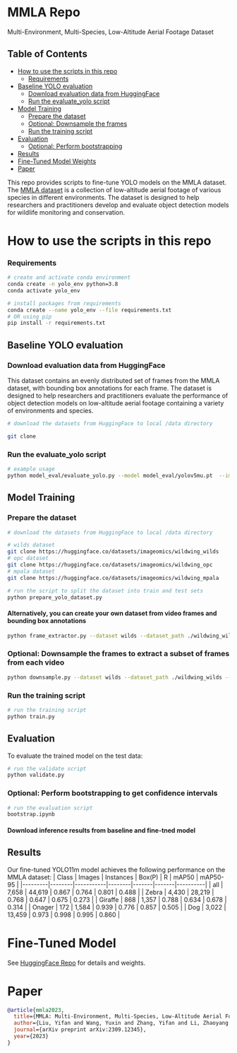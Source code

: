 # MMLA Repo
Multi-Environment, Multi-Species, Low-Altitude Aerial Footage Dataset

## Table of Contents
  - [How to use the scripts in this repo](#how-to-use-the-scripts-in-this-repo)
    - [Requirements](#requirements)
  - [Baseline YOLO evaluation](#baseline-yolo-evaluation)
    - [Download evaluation data from HuggingFace](#download-evaluation-data-from-huggingface)
    - [Run the evaluate_yolo script](#run-the-evaluate_yolo-script)
  - [Model Training](#model-training)
    - [Prepare the dataset](#prepare-the-dataset)
    - [Optional: Downsample the frames](#optional-downsample-the-frames)
    - [Run the training script](#run-the-training-script)
  - [Evaluation](#evaluation)
    - [Optional: Perform bootstrapping](#optional-perform-bootstrapping)
  - [Results](#results)
  - [Fine-Tuned Model Weights](#fine-tuned-model)
  - [Paper](#paper)

This repo provides scripts to fine-tune YOLO models on the MMLA dataset. The [MMLA dataset](https://huggingface.co/collections/imageomics/wildwing-67f572d3ba17fca922c80182) is a collection of low-altitude aerial footage of various species in different environments. The dataset is designed to help researchers and practitioners develop and evaluate object detection models for wildlife monitoring and conservation.


# How to use the scripts in this repo

### Requirements
```bash
# create and activate conda environment 
conda create -n yolo_env python=3.8
conda activate yolo_env

# install packages from requirements
conda create --name yolo_env --file requirements.txt
# OR using pip
pip install -r requirements.txt
```



## Baseline YOLO evaluation
### Download evaluation data from HuggingFace
This dataset contains an evenly distributed set of frames from the MMLA dataset, with bounding box annotations for each frame. The dataset is designed to help researchers and practitioners evaluate the performance of object detection models on low-altitude aerial footage containing a variety of environments and species.

```bash
# download the datasets from HuggingFace to local /data directory 

git clone 
```

### Run the evaluate_yolo script
```bash
# example usage
python model_eval/evaluate_yolo.py --model model_eval/yolov5mu.pt  --images model_eval/eval_data/frames_500_coco --annotations model_eval/eval_data/frames_500_coco --output model_eval/results/frames_500_coco/yolov5m

```
## Model Training

### Prepare the dataset
```bash
# download the datasets from HuggingFace to local /data directory 

# wilds dataset
git clone https://huggingface.co/datasets/imageomics/wildwing_wilds
# opc dataset
git clone https://huggingface.co/datasets/imageomics/wildwing_opc
# mpala dataset
git clone https://huggingface.co/datasets/imageomics/wildwing_mpala

# run the script to split the dataset into train and test sets
python prepare_yolo_dataset.py

```

#### Alternatively, you can create your own dataset from video frames and bounding box annotations
```bash
python frame_extractor.py --dataset wilds --dataset_path ./wildwing_wilds --output_dir ./wildwing_wilds

```
### Optional: Downsample the frames to extract a subset of frames from each video
```bash
python downsample.py --dataset wilds --dataset_path ./wildwing_wilds --output_dir ./wildwing_wilds --downsample_rate 0.1
```

### Run the training script
```bash
# run the training script
python train.py
```

## Evaluation
To evaluate the trained model on the test data:
```bash
# run the validate script
python validate.py 
```

### Optional: Perform bootstrapping to get confidence intervals
```bash
# run the evaluation script
bootstrap.ipynb
```
#### Download inference results from baseline and fine-tned model 

## Results
Our fine-tuned YOLO11m model achieves the following performance on the MMLA dataset:
| Class   | Images | Instances | Box(P) | R     | mAP50 | mAP50-95 |
|---------|--------|-----------|--------|-------|-------|----------|
| all     | 7,658  | 44,619    | 0.867  | 0.764 | 0.801 | 0.488    |
| Zebra   | 4,430  | 28,219    | 0.768  | 0.647 | 0.675 | 0.273    |
| Giraffe | 868    | 1,357     | 0.788  | 0.634 | 0.678 | 0.314    |
| Onager  | 172    | 1,584     | 0.939  | 0.776 | 0.857 | 0.505    |
| Dog     | 3,022  | 13,459    | 0.973  | 0.998 | 0.995 | 0.860    |



# Fine-Tuned Model

See [HuggingFace Repo](https://huggingface.co/imageomics/mmla) for details and weights.

# Paper
```bibtex
@article{mmla2023,
  title={MMLA: Multi-Environment, Multi-Species, Low-Altitude Aerial Footage Dataset},
  author={Liu, Yifan and Wang, Yuxin and Zhang, Yifan and Li, Zhaoyang and Liu, Yuxin and Wang, Yifan and Zhang, Yifan and Li, Zhaoyang and Liu, Yuxin and Wang, Yifan and Zhang, Yifan and Li, Zhaoyang},
  journal={arXiv preprint arXiv:2309.12345},
  year={2023}
}
```